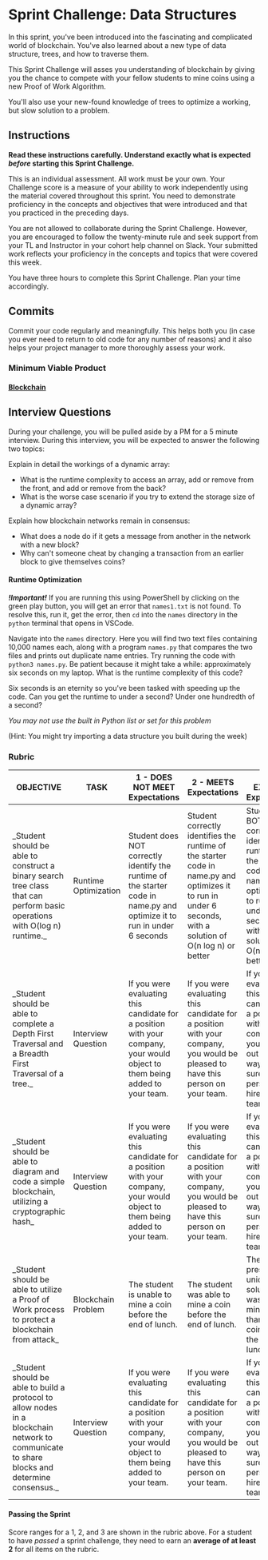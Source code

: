 # Sprint Challenge: Data Structures

In this sprint, you've been introduced into the fascinating and complicated world of blockchain.  You've also learned about a new type of data structure, trees, and how to traverse them.  

This Sprint Challenge will asses you understanding of blockchain by giving you the chance to compete with your fellow students to mine coins using a new Proof of Work Algorithm.

You'll also use your new-found knowledge of trees to optimize a working, but slow solution to a problem.  

## Instructions

**Read these instructions carefully. Understand exactly what is expected _before_ starting this Sprint Challenge.**

This is an individual assessment. All work must be your own. Your Challenge score is a measure of your ability to work independently using the material covered throughout this sprint. You need to demonstrate proficiency in the concepts and objectives that were introduced and that you practiced in the preceding days.

You are not allowed to collaborate during the Sprint Challenge. However, you are encouraged to follow the twenty-minute rule and seek support from your TL and Instructor in your cohort help channel on Slack. Your submitted work reflects your proficiency in the concepts and topics that were covered this week.

You have three hours to complete this Sprint Challenge. Plan your time accordingly.

## Commits

Commit your code regularly and meaningfully. This helps both you (in case you ever need to return to old code for any number of reasons) and it also helps your project manager to more thoroughly assess your work.

### Minimum Viable Product

#### [Blockchain](https://github.com/LambdaSchool/Sprint-Challenge--Hash-BC/tree/master/blockchain)

## Interview Questions

During your challenge, you will be pulled aside by a PM for a 5 minute interview. During this interview, you will be expected to answer the following two topics:

Explain in detail the workings of a dynamic array:
* What is the runtime complexity to access an array, add or remove from the front, and add or remove from the back?
* What is the worse case scenario if you try to extend the storage size of a dynamic array?

Explain how blockchain networks remain in consensus:
* What does a node do if it gets a message from another in the network with a new block?
* Why can't someone cheat by changing a transaction from an earlier block to give themselves coins?

#### Runtime Optimization

***!Important!*** If you are running this using PowerShell by clicking on the green play button, you will get an error that `names1.txt` is not found.  To resolve this, run it, get the error, then `cd` into the `names` directory in the `python` terminal that opens in VSCode.

Navigate into the `names` directory. Here you will find two text files containing 10,000 names each, along with a program `names.py` that compares the two files and prints out duplicate name entries. Try running the code with `python3 names.py`. Be patient because it might take a while: approximately six seconds on my laptop. What is the runtime complexity of this code?

Six seconds is an eternity so you've been tasked with speeding up the code. Can you get the runtime to under a second? Under one hundredth of a second?

*You may not use the built in Python list or set for this problem*

(Hint: You might try importing a data structure you built during the week)


### Rubric

| OBJECTIVE                                                                                                                                      | TASK                 | 1 \- DOES NOT MEET Expectations                                                                                              | 2 \- MEETS Expectations                                                                                                                                        | 3 \- EXCEEDS Expectations                                                                                                                                        | SCORE |
|------------------------------------------------------------------------------------------------------------------------------------------------|----------------------|------------------------------------------------------------------------------------------------------------------------------|----------------------------------------------------------------------------------------------------------------------------------------------------------------|------------------------------------------------------------------------------------------------------------------------------------------------------------------|-------|
| \_Student should be able to construct a binary search tree class that can perform basic operations with O\(log n\) runtime\.\_                 | Runtime Optimization | Student does NOT correctly identify the runtime of the starter code in name\.py and optimize it to run in under 6 seconds    | Student correctly identifies the runtime of the starter code in name\.py and optimizes it to run in under 6 seconds, with a solution of O\(n log n\) or better | Student does BOTH correctly identify the runtime of the starter code in name\.py and optimizes it to run in under 6 seconds, with a solution of O\(n\) or better |
| \_Student should be able to complete a Depth First Traversal and a Breadth First Traversal of a tree\.\_                                       | Interview Question   | If you were evaluating this candidate for a position with your company, your would object to them being added to your team\. | If you were evaluating this candidate for a position with your company, you would be pleased to have this person on your team\.                                | If you were evaluating this candidate for a position with your company, you would go out of your way to make sure this person is hired for your team\.           |
| \_Student should be able to diagram and code a simple blockchain, utilizing a cryptographic hash\_                                             | Interview Question   | If you were evaluating this candidate for a position with your company, your would object to them being added to your team\. | If you were evaluating this candidate for a position with your company, you would be pleased to have this person on your team\.                                | If you were evaluating this candidate for a position with your company, you would go out of your way to make sure this person is hired for your team\.           |
| \_Student should be able to utilize a Proof of Work process to protect a blockchain from attack\_                                              | Blockchain Problem   | The student is unable to mine a coin before the end of lunch\.                                                               | The student was able to mine a coin before the end of lunch\.                                                                                                  | The student presented a unique solution that was able to mine more than 100 coins before the end of lunch\.                                                      |
| \_Student should be able to build a protocol to allow nodes in a blockchain network to communicate to share blocks and determine consensus\.\_ | Interview Question   | If you were evaluating this candidate for a position with your company, your would object to them being added to your team\. | If you were evaluating this candidate for a position with your company, you would be pleased to have this person on your team\.                                | If you were evaluating this candidate for a position with your company, you would go out of your way to make sure this person is hired for your team\.           |



#### Passing the Sprint
Score ranges for a 1, 2, and 3 are shown in the rubric above. For a student to have _passed_ a sprint challenge, they need to earn an **average of at least 2** for all items on the rubric.
